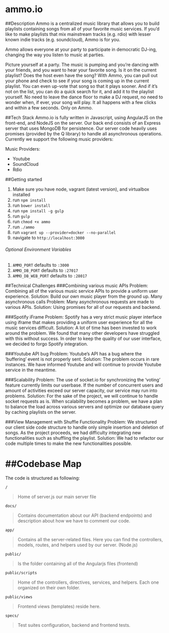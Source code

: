ammo.io
======================

##Description
Ammo is a centralized music library that allows you to build playlists containing songs from all of your favorite music services. 
If you’d like to make playlists that mix mainstream tracks (e.g. rdio) with lesser known indie tracks (e.g. soundcloud),  Ammo is for you.

Ammo allows everyone at your party to participate in democratic DJ-ing, changing the way you listen to music at parties.

Picture yourself at a party. The music is pumping and you’re dancing with your friends, and you want to hear your favorite song. Is it on the current playlist? Does the host even have the song? With Ammo, you can pull out your phone and check to see if your song is coming up in the current playlist. You can even up-vote that song so that it plays sooner. And if it’s not on the list, you can do a quick search for it, and add it to the playlist yourself. No need to leave the dance floor to make a DJ request, no need to wonder when, if ever, your song will play. It all happens with a few clicks and within a few seconds. Only on Ammo. 


##Tech Stack
Ammo.io is fully written in Javascript, using AngularJS on the front-end, and NodeJS on the server. Our back end consists of an Express server that uses MongoDB for persistence. Our server code heavily uses promises (provided by the Q library) to handle all asynchronous operations. Currently we support the following music providers:

Music Providers:
- Youtube
- SoundCloud
- Rdio


##Getting started
1. Make sure you have node, vagrant (latest version), and virtualbox installed 
2. run `npm install`
3. run `bower install`
4. run `npm install -g gulp`
5. run `gulp`
6. run `chmod +x ammo`
7. run `./ammo`
8. run `vagrant up --provider=docker --no-parallel`
9. navigate to `http://localhost:3000`

###### Optional Environment Variables
1. `AMMO_PORT` defaults to `:3000`
2. `AMMO_DB_PORT` defaults to `:27017`
3. `AMMO_DB_WEB_PORT` defaults to `:28017`

##Technical Challenges
###Combining various music APIs
Problem: Combining all of the various music service APIs to provide a uniform user experience.
Solution: Build our own music player from the ground up.
Many asynchronous calls
Problem: Many asynchronous requests are made to various APIs.
Solution: Using promises for all of our requests and backend.

###Spotify iFrame
Problem: Spotify has a very strict music player interface using iframe that makes providing a uniform user experience for all the music services difficult.
Solution: A lot of time has been invested to work around the problem. We found that many other developers have struggled with this without success. In order to keep the quality of our user interface, we decided to forgo Spotify integration.

###Youtube API bug
Problem: Youtube’s API has a bug where the ‘buffering’ event is not properly sent.
Solution: The problem occurs in rare instances. We have informed Youtube and will continue to provide Youtube service in the meantime.

###Scalability
Problem: The use of socket.io for synchronizing the ‘voting’ feature currently limits our userbase. If the number of concurrent users and amount of activities exceed our server capacity, our service may run into problems.
Solution: For the sake of the project, we will continue to handle socket requests as is. When scalability becomes a problem, we have a plan to balance the load across various servers and optimize our database query by caching playlists on the server.

###View Management with Shuffle Functionality
Problem: We structured our client side code structure to handle only simple insertion and deletion of songs. As the project proceeds, we had difficulty integrating new functionalities such as shuffling the playlist.
Solution: We had to refactor our code multiple times to make the new functionalities possible.

##Codebase Map
=====

The code is structured as following:

`/`
> Home of server.js our main server file

`docs/`
> Contains documentation about our API (backend endpoints) and description about how we have to comment our code.

`app/`
> Contains all the server-related files. Here you can find the controllers, models, routes, and helpers used by our server. (Node.js)

`public/`
> Is the folder containing all of the Angularjs files (frontend)

`public/scripts`
> Home of the controllers, directives, services, and helpers. Each one organized on their own folder.

`public/views`
> Frontend views (templates) reside here.

`specs/`
> Test suites configuration, backend and frontend tests.